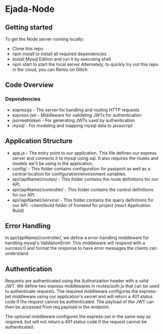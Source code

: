 # Ejada-Node

## Getting started
To get the Node server running locally:

- Clone this repo
- npm install to install all required dependencies
- Install Mysql  Edition  and run it by executing shell
- npm start to start the local server
Alternately, to quickly try out this repo in the cloud, you can Remix on Glitch

## Code Overview
### Dependencies
- expressjs - The server for handling and routing HTTP requests
- express-jwt - Middleware for validating JWTs for authentication
- jsonwebtoken - For generating JWTs used by authentication
- mysql - For modeling and mapping mysql data to javascript


## Application Structure
- app.js - The entry point to our application. 
This file defines our express server and connects it to mysql using sql.
It also requires the routes and models we'll be using in the application.
- config/ - This folder contains configuration for passport as well as a central location for configuration/environment variables.
- api/(apiName)/routes/ - This folder contains the route definitions for our API.
- api/(apiName)/controller/ - This folder contains the control definitions for our API.
- api/(apiName)/service/ - This folder contains the query definitions for our API.
-client/build folder of frontend for project (react Application Build)
##  Error Handling
In api/(apiName)/controller/, we define a error-handling middleware for handling mysql's ValidationError. 
This middleware will respond with a success:0 
and format the response to have error messages the clients can understand

## Authentication
Requests are authenticated using the Authorization header with a valid JWT. We define two express middlewares in routes/auth.js that can be used to authenticate requests.
The required middleware configures the express-jwt middleware using our application's secret and will return a 401 status code if the request cannot be authenticated. 
The payload of the JWT can then be accessed from req.payload in the endpoint.


The optional middleware configures the express-jwt in the same way as required, but will not return a 401 status code if the request cannot be authenticated.
